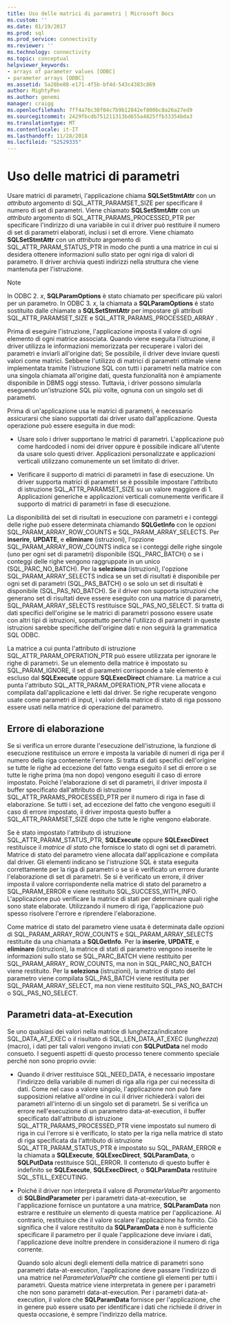 ```yaml
---
title: Uso delle matrici di parametri | Microsoft Docs
ms.custom: ''
ms.date: 01/19/2017
ms.prod: sql
ms.prod_service: connectivity
ms.reviewer: ''
ms.technology: connectivity
ms.topic: conceptual
helpviewer_keywords:
- arrays of parameter values [ODBC]
- parameter arrays [ODBC]
ms.assetid: 5a28be88-e171-4f5b-bf4d-543c4383c869
author: MightyPen
ms.author: genemi
manager: craigg
ms.openlocfilehash: 7ff4a76c38f04c7b9b12842ef800bc8a26a27ed9
ms.sourcegitcommit: 2429fbcdb751211313bd655a4825ffb33354bda3
ms.translationtype: MT
ms.contentlocale: it-IT
ms.lasthandoff: 11/28/2018
ms.locfileid: "52529335"
---
```

# <a name="using-arrays-of-parameters"></a>Uso delle matrici di parametri
Usare matrici di parametri, l'applicazione chiama **SQLSetStmtAttr** con un *attributo* argomento di SQL_ATTR_PARAMSET_SIZE per specificare il numero di set di parametri. Viene chiamato **SQLSetStmtAttr** con un *attributo* argomento di SQL_ATTR_PARAMS_PROCESSED_PTR per specificare l'indirizzo di una variabile in cui il driver può restituire il numero di set di parametri elaborati, inclusi i set di errore. Viene chiamato **SQLSetStmtAttr** con un *attributo* argomento di SQL_ATTR_PARAM_STATUS_PTR in modo che punti a una matrice in cui si desidera ottenere informazioni sullo stato per ogni riga di valori di parametro. Il driver archivia questi indirizzi nella struttura che viene mantenuta per l'istruzione.  
  
> [!NOTE]  
>  In ODBC 2. *x*, **SQLParamOptions** è stato chiamato per specificare più valori per un parametro. In ODBC 3. *x*, la chiamata a **SQLParamOptions** è stato sostituito dalle chiamate a **SQLSetStmtAttr** per impostare gli attributi SQL_ATTR_PARAMSET_SIZE e SQL_ATTR_PARAMS_PROCESSED_ARRAY .  
  
 Prima di eseguire l'istruzione, l'applicazione imposta il valore di ogni elemento di ogni matrice associata. Quando viene eseguita l'istruzione, il driver utilizza le informazioni memorizzata per recuperare i valori dei parametri e inviarli all'origine dati; Se possibile, il driver deve inviare questi valori come matrici. Sebbene l'utilizzo di matrici di parametri ottimale viene implementata tramite l'istruzione SQL con tutti i parametri nella matrice con una singola chiamata all'origine dati, questa funzionalità non è ampiamente disponibile in DBMS oggi stesso. Tuttavia, i driver possono simularla eseguendo un'istruzione SQL più volte, ognuna con un singolo set di parametri.  
  
 Prima di un'applicazione usa le matrici di parametri, è necessario assicurarsi che siano supportati dai driver usato dall'applicazione. Questa operazione può essere eseguita in due modi:  
  
-   Usare solo i driver supportano le matrici di parametri. L'applicazione può come hardcoded i nomi dei driver oppure è possibile indicare all'utente da usare solo questi driver. Applicazioni personalizzate e applicazioni verticali utilizzano comunemente un set limitato di driver.  
  
-   Verificare il supporto di matrici di parametri in fase di esecuzione. Un driver supporta matrici di parametri se è possibile impostare l'attributo di istruzione SQL_ATTR_PARAMSET_SIZE su un valore maggiore di 1. Applicazioni generiche e applicazioni verticali comunemente verificare il supporto di matrici di parametri in fase di esecuzione.  
  
 La disponibilità dei set di risultati in esecuzione con parametri e i conteggi delle righe può essere determinata chiamando **SQLGetInfo** con le opzioni SQL_PARAM_ARRAY_ROW_COUNTS e SQL_PARAM_ARRAY_SELECTS. Per **inserire**, **UPDATE**, e **eliminare** (istruzioni), l'opzione SQL_PARAM_ARRAY_ROW_COUNTS indica se i conteggi delle righe singole (uno per ogni set di parametri) disponibile (SQL_PARC_BATCH) o se i conteggi delle righe vengono raggruppate in un unico (SQL_PARC_NO_BATCH). Per la **seleziona** (istruzioni), l'opzione SQL_PARAM_ARRAY_SELECTS indica se un set di risultati è disponibile per ogni set di parametri (SQL_PAS_BATCH) o se solo un set di risultati è disponibile (SQL_PAS_NO_BATCH). Se il driver non supporta istruzioni che generano set di risultati deve essere eseguito con una matrice di parametri, SQL_PARAM_ARRAY_SELECTS restituisce SQL_PAS_NO_SELECT. Si tratta di dati specifici dell'origine se le matrici di parametri possono essere usate con altri tipi di istruzioni, soprattutto perché l'utilizzo di parametri in queste istruzioni sarebbe specifiche dell'origine dati e non seguirà la grammatica SQL ODBC.  
  
 La matrice a cui punta l'attributo di istruzione SQL_ATTR_PARAM_OPERATION_PTR può essere utilizzata per ignorare le righe di parametri. Se un elemento della matrice è impostato su SQL_PARAM_IGNORE, il set di parametri corrisponde a tale elemento è escluso dal **SQLExecute** oppure **SQLExecDirect** chiamare. La matrice a cui punta l'attributo SQL_ATTR_PARAM_OPERATION_PTR viene allocata e compilata dall'applicazione e letti dal driver. Se righe recuperate vengono usate come parametri di input, i valori della matrice di stato di riga possono essere usati nella matrice di operazione del parametro.  
  
## <a name="error-processing"></a>Errore di elaborazione  
 Se si verifica un errore durante l'esecuzione dell'istruzione, la funzione di esecuzione restituisce un errore e imposta la variabile di numeri di riga per il numero della riga contenente l'errore. Si tratta di dati specifici dell'origine se tutte le righe ad eccezione del fatto venga eseguito il set di errore o se tutte le righe prima (ma non dopo) vengono eseguiti il caso di errore impostato. Poiché l'elaborazione di set di parametri, il driver imposta il buffer specificato dall'attributo di istruzione SQL_ATTR_PARAMS_PROCESSED_PTR per il numero di riga in fase di elaborazione. Se tutti i set, ad eccezione del fatto che vengono eseguiti il caso di errore impostato, il driver imposta questo buffer a SQL_ATTR_PARAMSET_SIZE dopo che tutte le righe vengono elaborate.  
  
 Se è stato impostato l'attributo di istruzione SQL_ATTR_PARAM_STATUS_PTR, **SQLExecute** oppure **SQLExecDirect** restituisce il *matrice di stato* che fornisce lo stato di ogni set di parametri. Matrice di stato del parametro viene allocata dall'applicazione e compilata dal driver. Gli elementi indicano se l'istruzione SQL è stata eseguita correttamente per la riga di parametri o se si è verificato un errore durante l'elaborazione di set di parametri. Se si è verificato un errore, il driver imposta il valore corrispondente nella matrice di stato del parametro a SQL_PARAM_ERROR e viene restituito SQL_SUCCESS_WITH_INFO. L'applicazione può verificare la matrice di stati per determinare quali righe sono state elaborate. Utilizzando il numero di riga, l'applicazione può spesso risolvere l'errore e riprendere l'elaborazione.  
  
 Come matrice di stato del parametro viene usata è determinata dalle opzioni di SQL_PARAM_ARRAY_ROW_COUNTS e SQL_PARAM_ARRAY_SELECTS restituite da una chiamata a **SQLGetInfo**. Per la **inserire**, **UPDATE**, e **eliminare** (istruzioni), la matrice di stati di parametro vengono inserite le informazioni sullo stato se SQL_PARC_BATCH viene restituito per SQL_PARAM_ARRAY_ ROW_COUNTS, ma non in SQL_PARC_NO_BATCH viene restituito. Per la **seleziona** (istruzioni), la matrice di stato del parametro viene compilata SQL_PAS_BATCH viene restituita per SQL_PARAM_ARRAY_SELECT, ma non viene restituito SQL_PAS_NO_BATCH o SQL_PAS_NO_SELECT.  
  
## <a name="data-at-execution-parameters"></a>Parametri data-at-Execution  
 Se uno qualsiasi dei valori nella matrice di lunghezza/indicatore SQL_DATA_AT_EXEC o il risultato di SQL_LEN_DATA_AT_EXEC (*lunghezza*) (macro), i dati per tali valori vengono inviati con **SQLPutData** nel modo consueto. I seguenti aspetti di questo processo tenere commento speciale perché non sono proprio ovvie:  
  
-   Quando il driver restituisce SQL_NEED_DATA, è necessario impostare l'indirizzo della variabile di numeri di riga alla riga per cui necessita di dati. Come nel caso a valore singolo, l'applicazione non può fare supposizioni relative all'ordine in cui il driver richiederà i valori dei parametri all'interno di un singolo set di parametri. Se si verifica un errore nell'esecuzione di un parametro data-at-execution, il buffer specificato dall'attributo di istruzione SQL_ATTR_PARAMS_PROCESSED_PTR viene impostato sul numero di riga in cui l'errore si è verificato, lo stato per la riga nella matrice di stato di riga specificata da l'attributo di istruzione SQL_ATTR_PARAM_STATUS_PTR è impostato su SQL_PARAM_ERROR e la chiamata a **SQLExecute**, **SQLExecDirect**, **SQLParamData**, o  **SQLPutData** restituisce SQL_ERROR. Il contenuto di questo buffer è indefinito se **SQLExecute**, **SQLExecDirect**, o **SQLParamData** restituire SQL_STILL_EXECUTING.  
  
-   Poiché il driver non interpreta il valore di *ParameterValuePtr* argomento di **SQLBindParameter** per i parametri data-at-execution, se l'applicazione fornisce un puntatore a una matrice,  **SQLParamData** non estrarre e restituire un elemento di questa matrice per l'applicazione. Al contrario, restituisce che il valore scalare l'applicazione ha fornito. Ciò significa che il valore restituito da **SQLParamData** è non è sufficiente specificare il parametro per il quale l'applicazione deve inviare i dati, l'applicazione deve inoltre prendere in considerazione il numero di riga corrente.  
  
     Quando solo alcuni degli elementi della matrice di parametri sono parametri data-at-execution, l'applicazione deve passare l'indirizzo di una matrice nel *ParameterValuePtr* che contiene gli elementi per tutti i parametri. Questa matrice viene interpretata in genere per i parametri che non sono parametri data-at-execution. Per i parametri data-at-execution, il valore che **SQLParamData** fornisce per l'applicazione, che in genere può essere usato per identificare i dati che richiede il driver in questa occasione, è sempre l'indirizzo della matrice.
